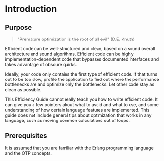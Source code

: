 <!--
%CopyrightBegin%

Copyright Ericsson AB 2023-2024. All Rights Reserved.

Licensed under the Apache License, Version 2.0 (the "License");
you may not use this file except in compliance with the License.
You may obtain a copy of the License at

    http://www.apache.org/licenses/LICENSE-2.0

Unless required by applicable law or agreed to in writing, software
distributed under the License is distributed on an "AS IS" BASIS,
WITHOUT WARRANTIES OR CONDITIONS OF ANY KIND, either express or implied.
See the License for the specific language governing permissions and
limitations under the License.

%CopyrightEnd%
-->
# Introduction

## Purpose

> "Premature optimization is the root of all evil" (D.E. Knuth)

Efficient code can be well-structured and clean, based on a sound
overall architecture and sound algorithms. Efficient code can be
highly implementation-dependent code that bypasses documented
interfaces and takes advantage of obscure quirks.

Ideally, your code only contains the first type of efficient code. If that turns
out to be too slow, profile the application to find out where the performance
bottlenecks are and optimize only the bottlenecks. Let other code stay as clean
as possible.

This Efficiency Guide cannot really teach you how to write efficient code. It
can give you a few pointers about what to avoid and what to use, and some
understanding of how certain language features are implemented. This guide does
not include general tips about optimization that works in any language, such as
moving common calculations out of loops.

## Prerequisites

It is assumed that you are familiar with the Erlang programming language and the
OTP concepts.
